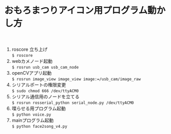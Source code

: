 # おもろまつりアイコン用プログラム動かし方
　　
1. roscore 立ち上げ  
`$ roscore`  
2. webカメノード起動  
`$ rosrun usb_cam usb_cam_node`  
3. openCVアプリ起動  
`$ rosrun image_view image_view image:=/usb_cam/image_raw`  
4. シリアルポートの権限変更  
`$ sudo chmod 666 /dev/ttyACM0`  
5. シリアル通信用のノードを立てる  
`$ rosrun rosserial_python serial_node.py /dev/ttyACM0`  
6. 喋らせる用プログラム起動  
`$ python voice.py`  
7. mainプログラム起動  
`$ python face2song_v4.py`  
